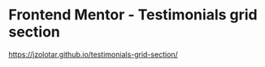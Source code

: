 # Frontend Mentor - Testimonials grid section
https://jzolotar.github.io/testimonials-grid-section/
